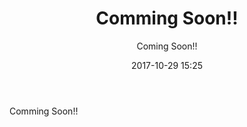 ﻿---
title: Comming Soon!!
description: "Comming Soon!!"
date: 2017-10-29 15:25
sessionlevel: 50
author: Coming Soon!!
category: sessions
---
Comming Soon!!
